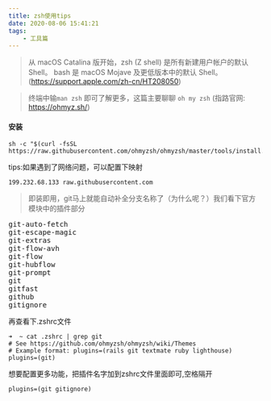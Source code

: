 ```yaml
---
title: zsh使用tips
date: 2020-08-06 15:41:21
tags:
    - 工具篇
---
```

> 从 macOS Catalina 版开始，zsh (Z shell) 是所有新建用户帐户的默认 Shell。
bash 是 macOS Mojave 及更低版本中的默认 Shell。(https://support.apple.com/zh-cn/HT208050)

> 终端中输`man zsh` 即可了解更多，这篇主要聊聊 `oh my zsh` (指路官网: https://ohmyz.sh/)

#### 安装
```
sh -c "$(curl -fsSL https://raw.githubusercontent.com/ohmyzsh/ohmyzsh/master/tools/install.sh)"
```

tips:如果遇到了网络问题，可以配置下映射
```
199.232.68.133 raw.githubusercontent.com
```

> 即装即用，git马上就能自动补全分支名称了（为什么呢？）我们看下官方模块中的插件部分
<pre>
git-auto-fetch
git-escape-magic
git-extras
git-flow-avh
git-flow
git-hubflow
git-prompt
git
gitfast
github
gitignore
</pre>
再查看下.zshrc文件
```
➜  ~ cat .zshrc | grep git
# See https://github.com/ohmyzsh/ohmyzsh/wiki/Themes
# Example format: plugins=(rails git textmate ruby lighthouse)
plugins=(git)
```
想要配置更多功能，把插件名字加到zshrc文件里面即可,空格隔开
```
plugins=(git gitignore)
```
